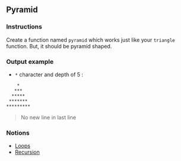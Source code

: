 ## Pyramid

### Instructions

Create a function named `pyramid` which works just like your `triangle` function. But, it should be pyramid shaped.

### Output example

- `*` character and depth of 5 :

```
    *
   ***
  *****
 *******
*********
```

> No new line in last line

### Notions

- [Loops](https://nan-academy.github.io/js-training/examples/loops.js)
- [Recursion](https://nan-academy.github.io/js-training/examples/recursion.js)
